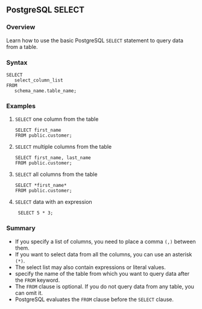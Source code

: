 ## PostgreSQL SELECT

### Overview 
Learn how to use the basic PostgreSQL `SELECT` statement to query data from a table.

### Syntax

```
SELECT
   select_column_list
FROM
   schema_name.table_name;
```

### Examples

1) `SELECT` one column from the table
    ```
    SELECT first_name
    FROM public.customer;
    ```
2) `SELECT` multiple columns from the table
    ```
    SELECT first_name, last_name
    FROM public.customer;
    ```
3) `SELECT` all columns from the table
   ```
   SELECT *first_name*
   FROM public.customer;
   ```
4) `SELECT` data with an expression
   ```
    SELECT 5 * 3;
   ```

### Summary

- If you specify a list of columns, you need to place a comma `(,)` between them.
- If you want to select data from all the columns, you can use an asterisk `(*)`.
- The select list may also contain expressions or literal values.
- specify the name of the table from which you want to query data after the `FROM` keyword.
- The `FROM` clause is optional. If you do not query data from any table, you can omit it.
- PostgreSQL evaluates the `FROM` clause before the `SELECT` clause.